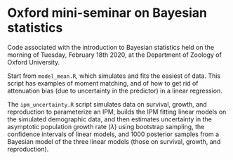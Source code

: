 # Oxford mini-seminar on Bayesian statistics

Code associated with the introduction to Bayesian statistics held on the morning of Tuesday, February 18th 2020, at the Department of Zoology of Oxford University. 

Start from `model_mean.R`, which simulates and fits the easiest of data. This script has examples of moment matching, and of how to get rid of attenuation bias (due to uncertainty in the predictor) in a linear regression.

The `ipm_uncertainty.R` script simulates data on survival, growth, and reproduction to parameterize an IPM, builds the IPM fitting linear models on the simulated demographic data, and then estimates uncertainty in the asymptotic population growth rate ($\lambda$) using bootstrap sampling, the confidence intervals of linear models, and 1000 posterior samples from a Bayesian model of the three linear models (those on survival, growth, and reproduction).
